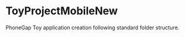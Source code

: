 ToyProjectMobileNew
===================

PhoneGap Toy application creation following standard folder structure.
